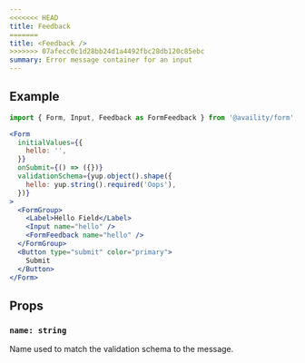 ```yaml
---
<<<<<<< HEAD
title: Feedback
=======
title: <Feedback />
>>>>>>> 07afecc0c1d28bb24d1a4492fbc28db120c85ebc
summary: Error message container for an input
---
```


## Example

```jsx live=true viewCode=true
import { Form, Input, Feedback as FormFeedback } from '@availity/form';

<Form
  initialValues={{
    hello: '',
  }}
  onSubmit={() => ({})}
  validationSchema={yup.object().shape({
    hello: yup.string().required('Oops'),
  })}
>
  <FormGroup>
    <Label>Hello Field</Label>
    <Input name="hello" />
    <FormFeedback name="hello" />
  </FormGroup>
  <Button type="submit" color="primary">
    Submit
  </Button>
</Form>
```

## Props

### `name: string`

Name used to match the validation schema to the message.

